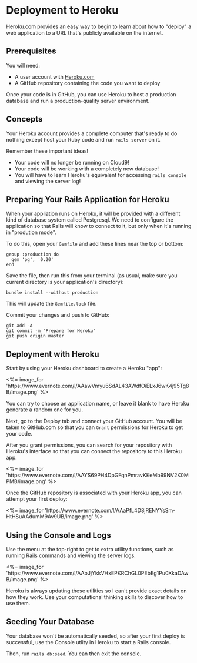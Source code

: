 # Deployment to Heroku

Heroku.com provides an easy way to begin to learn about how to "deploy" a web
application to a URL that's publicly available on the internet.

## Prerequisites

You will need:

* A user account with [Heroku.com](https://www.heroku.com)
* A GitHub repository containing the code you want to deploy

Once your code is in GitHub, you can use Heroku to host a production
database and run a production-quality server environment.

## Concepts

Your Heroku account provides a complete computer that's ready to
do nothing except host your Ruby code and run `rails server` on it.

Remember these important ideas!

* Your code will no longer be running on Cloud9!
* Your code will be working with a completely new database!
* You will have to learn Heroku's equivalent for accessing `rails console`
  and viewing the server log!

## Preparing Your Rails Application for Heroku

When your appliation runs on Heroku, it will be provided with
a different kind of database system called Postgresql.  We need to configure
the application so that Rails will know to connect to it, but only
when it's running in "prodution mode".

To do this, open your `Gemfile` and add these lines near the top or bottom:

```
group :production do
  gem 'pg', '0.20'
end
```

Save the file, then run this from your terminal (as usual, make sure you current directory
is your application's directory):

```
bundle install --without production
```

This will update the `Gemfile.lock` file.

Commit your changes and push to GitHub:

```
git add -A
git commit -m "Prepare for Heroku"
git push origin master
```


## Deployment with Heroku

Start by using your Heroku dashboard to create a Heroku "app":

<p><%= image_for 'https://www.evernote.com/l/AAawVmyu6SdAL43AWdfOiELxJ6wK4j95Tg8B/image.png' %></p>

You can try to choose an application name, or leave it blank to have Heroku
generate a random one for you.

Next, go to the Deploy tab and connect your GitHub account.  You will be taken to GitHub.com so that you can `Grant` permissions for Heroku to get your code.

After you grant permissions, you can search for your repository with Heroku's interface
so that you can connect the repository to this Heroku app.

<p><%= image_for 'https://www.evernote.com/l/AAYS69PH4DpGFqnPmravKKeMb99NV2K0MPMB/image.png' %></p>

Once the GitHub repository is associated with your Heroku app, you can
attempt your first deploy:

<p><%= image_for 'https://www.evernote.com/l/AAaPfL4D8jRENYYsSm-HtHSuAAdumM9Av9UB/image.png' %></p>

## Using the Console and Logs

Use the menu at the top-right to get to extra utility functions, such as
running Rails commands and viewing the server logs.

<p><%= image_for 'https://www.evernote.com/l/AAbJjYkkVHxEPKRChGL0PEbEg1Pu0XkaDAwB/image.png' %></p>

Heroku is always updating these utilities so I can't provide exact details on
how they work.  Use your computational thinking skills to discover how to use them.

## Seeding Your Database

Your database won't be automatically seeded, so after your first deploy is
successful, use the Console utlity in Heroku to start a Rails console.

Then, run `rails db:seed`.  You can then exit the console.
